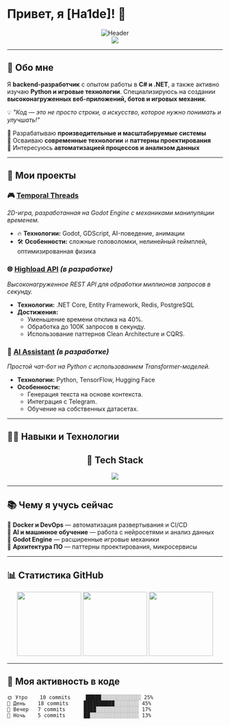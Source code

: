 # Привет, я [Ha1de]! 👋 

<!-- Анимированный баннер с неоновым эффектом -->
<div align="center">
  <img src="https://capsule-render.vercel.app/api?type=waving&color=gradient&height=200&section=header&text=Welcome%20to%20My%20Galaxy&fontSize=40&fontAlignY=35&animation=fadeIn&desc=Full-Stack%20Developer%20|%20Tech%20Artist&descSize=20&descAlignY=55" alt="Header" />
</div>

<!-- Динамические точки-разделители -->
<div align="center">
  <img src="https://user-images.githubusercontent.com/73097560/115834477-dbab4500-a447-11eb-908a-139a6edaec5c.gif">
</div>

---

## 🌟 **Обо мне**
Я **backend-разработчик** с опытом работы в **C# и .NET**, а также активно изучаю **Python и игровые технологии**. Специализируюсь на создании **высоконагруженных веб-приложений, ботов и игровых механик**.

💡 *"Код — это не просто строки, а искусство, которое нужно понимать и улучшать!"*

🔹 Разрабатываю **производительные и масштабируемые системы**  
🔹 Осваиваю **современные технологии** и **паттерны проектирования**  
🔹 Интересуюсь **автоматизацией процессов и анализом данных**

---

## 🚀 **Мои проекты**

### 🎮 [Temporal Threads](https://github.com/Sinorit/TemporalThreads)
*2D-игра, разработанная на Godot Engine с механиками манипуляции временем.*  
- 🔥 **Технологии:** Godot, GDScript, AI-поведение, анимации  
- 🛠 **Особенности:** сложные головоломки, нелинейный геймплей, оптимизированная физика  

### 🌐 [Highload API](https://github.com/Sinorit/HighloadAPI) *(в разработке)*  
*Высоконагруженное REST API для обработки миллионов запросов в секунду.*  
- **Технологии:** .NET Core, Entity Framework, Redis, PostgreSQL  
- **Достижения:**  
  - Уменьшение времени отклика на 40%.  
  - Обработка до 100K запросов в секунду.  
  - Использование паттернов Clean Architecture и CQRS.  

### 🤖 [AI Assistant](https://github.com/Sinorit/AIAssistant) *(в разработке)*  
*Простой чат-бот на Python с использованием Transformer-моделей.*  
- **Технологии:** Python, TensorFlow, Hugging Face  
- **Особенности:**  
  - Генерация текста на основе контекста.  
  - Интеграция с Telegram.  
  - Обучение на собственных датасетах.  

---

## 🧑‍💻 **Навыки и Технологии**

<h2 align="center">🚀 Tech Stack</h2>
<div align="center">
  <img src="https://skillicons.dev/icons?i=react,nextjs,ts,nodejs,py,tailwind,postgres,aws,figma,git&theme=dark&perline=5" />
</div>

---

## 📚 **Чему я учусь сейчас**
🔹 **Docker и DevOps** — автоматизация развертывания и CI/CD  
🔹 **AI и машинное обучение** — работа с нейросетями и анализ данных  
🔹 **Godot Engine** — расширенные игровые механики  
🔹 **Архитектура ПО** — паттерны проектирования, микросервисы  

---

## 📊 **Статистика GitHub**

<div align="center">
  <img height="150" src="https://github-readme-stats.vercel.app/api?username=sinorit&show_icons=true&theme=vision-friendly-dark&include_all_commits=true&count_private=true&bg_color=00000000" />
  <img height="150" src="https://github-readme-streak-stats.herokuapp.com/?user=sinorit&theme=vision-friendly-dark&background=00000000" />
  <img height="150" src="https://github-readme-stats.vercel.app/api/top-langs/?username=sinorit&layout=compact&theme=vision-friendly-dark&bg_color=00000000" />
</div>

---

## 📅 **Моя активность в коде**

```text
🌞 Утро    10 commits     █████░░░░░░░░░░░░░ 25% 
🌆 День    18 commits     ██████████░░░░░░░░ 45% 
🌃 Вечер   7 commits      ████░░░░░░░░░░░░░░ 17% 
🌙 Ночь    5 commits      ██░░░░░░░░░░░░░░░░ 13%
